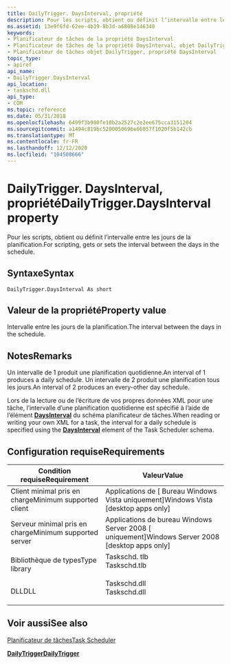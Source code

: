 ```yaml
---
title: DailyTrigger. DaysInterval, propriété
description: Pour les scripts, obtient ou définit l’intervalle entre les jours de la planification.
ms.assetid: 13e9f6fd-62ee-4b19-8b3d-a6808e146340
keywords:
- Planificateur de tâches de la propriété DaysInterval
- Planificateur de tâches de la propriété DaysInterval, objet DailyTrigger
- Planificateur de tâches objet DailyTrigger, propriété DaysInterval
topic_type:
- apiref
api_name:
- DailyTrigger.DaysInterval
api_location:
- taskschd.dll
api_type:
- COM
ms.topic: reference
ms.date: 05/31/2018
ms.openlocfilehash: 6499f3b900fe10b2a2527c2e2ee675cca3151204
ms.sourcegitcommit: a1494c819bc5200050696e66057f1020f5b142cb
ms.translationtype: MT
ms.contentlocale: fr-FR
ms.lasthandoff: 12/12/2020
ms.locfileid: "104508666"
---
```

# <a name="dailytriggerdaysinterval-property"></a><span data-ttu-id="b5474-106">DailyTrigger. DaysInterval, propriété</span><span class="sxs-lookup"><span data-stu-id="b5474-106">DailyTrigger.DaysInterval property</span></span>

<span data-ttu-id="b5474-107">Pour les scripts, obtient ou définit l’intervalle entre les jours de la planification.</span><span class="sxs-lookup"><span data-stu-id="b5474-107">For scripting, gets or sets the interval between the days in the schedule.</span></span>

## <a name="syntax"></a><span data-ttu-id="b5474-108">Syntaxe</span><span class="sxs-lookup"><span data-stu-id="b5474-108">Syntax</span></span>


```VB
DailyTrigger.DaysInterval As short
```



## <a name="property-value"></a><span data-ttu-id="b5474-109">Valeur de la propriété</span><span class="sxs-lookup"><span data-stu-id="b5474-109">Property value</span></span>

<span data-ttu-id="b5474-110">Intervalle entre les jours de la planification.</span><span class="sxs-lookup"><span data-stu-id="b5474-110">The interval between the days in the schedule.</span></span>

## <a name="remarks"></a><span data-ttu-id="b5474-111">Notes</span><span class="sxs-lookup"><span data-stu-id="b5474-111">Remarks</span></span>

<span data-ttu-id="b5474-112">Un intervalle de 1 produit une planification quotidienne.</span><span class="sxs-lookup"><span data-stu-id="b5474-112">An interval of 1 produces a daily schedule.</span></span> <span data-ttu-id="b5474-113">Un intervalle de 2 produit une planification tous les jours.</span><span class="sxs-lookup"><span data-stu-id="b5474-113">An interval of 2 produces an every-other day schedule.</span></span>

<span data-ttu-id="b5474-114">Lors de la lecture ou de l’écriture de vos propres données XML pour une tâche, l’intervalle d’une planification quotidienne est spécifié à l’aide de l’élément [**DaysInterval**](taskschedulerschema-daysinterval-dailyscheduletype-element.md) du schéma planificateur de tâches.</span><span class="sxs-lookup"><span data-stu-id="b5474-114">When reading or writing your own XML for a task, the interval for a daily schedule is specified using the [**DaysInterval**](taskschedulerschema-daysinterval-dailyscheduletype-element.md) element of the Task Scheduler schema.</span></span>

## <a name="requirements"></a><span data-ttu-id="b5474-115">Configuration requise</span><span class="sxs-lookup"><span data-stu-id="b5474-115">Requirements</span></span>



| <span data-ttu-id="b5474-116">Condition requise</span><span class="sxs-lookup"><span data-stu-id="b5474-116">Requirement</span></span> | <span data-ttu-id="b5474-117">Valeur</span><span class="sxs-lookup"><span data-stu-id="b5474-117">Value</span></span> |
|-------------------------------------|-----------------------------------------------------------------------------------------|
| <span data-ttu-id="b5474-118">Client minimal pris en charge</span><span class="sxs-lookup"><span data-stu-id="b5474-118">Minimum supported client</span></span><br/> | <span data-ttu-id="b5474-119">Applications de \[ Bureau Windows Vista uniquement\]</span><span class="sxs-lookup"><span data-stu-id="b5474-119">Windows Vista \[desktop apps only\]</span></span><br/>                                          |
| <span data-ttu-id="b5474-120">Serveur minimal pris en charge</span><span class="sxs-lookup"><span data-stu-id="b5474-120">Minimum supported server</span></span><br/> | <span data-ttu-id="b5474-121">Applications de bureau Windows Server 2008 \[ uniquement\]</span><span class="sxs-lookup"><span data-stu-id="b5474-121">Windows Server 2008 \[desktop apps only\]</span></span><br/>                                    |
| <span data-ttu-id="b5474-122">Bibliothèque de types</span><span class="sxs-lookup"><span data-stu-id="b5474-122">Type library</span></span><br/>             | <dl> <span data-ttu-id="b5474-123"><dt>Taskschd. tlb</dt></span><span class="sxs-lookup"><span data-stu-id="b5474-123"><dt>Taskschd.tlb</dt></span></span> </dl> |
| <span data-ttu-id="b5474-124">DLL</span><span class="sxs-lookup"><span data-stu-id="b5474-124">DLL</span></span><br/>                      | <dl> <span data-ttu-id="b5474-125"><dt>Taskschd.dll</dt></span><span class="sxs-lookup"><span data-stu-id="b5474-125"><dt>Taskschd.dll</dt></span></span> </dl> |



## <a name="see-also"></a><span data-ttu-id="b5474-126">Voir aussi</span><span class="sxs-lookup"><span data-stu-id="b5474-126">See also</span></span>

<dl> <dt>

[<span data-ttu-id="b5474-127">Planificateur de tâches</span><span class="sxs-lookup"><span data-stu-id="b5474-127">Task Scheduler</span></span>](task-scheduler-start-page.md)
</dt> <dt>

[<span data-ttu-id="b5474-128">**DailyTrigger**</span><span class="sxs-lookup"><span data-stu-id="b5474-128">**DailyTrigger**</span></span>](dailytrigger.md)
</dt> </dl>

 

 





